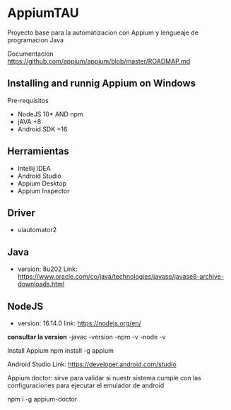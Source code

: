 # AppiumTAU
Proyecto base para la automatizacion con Appium y lengueaje de programacion Java

Documentacion https://github.com/appium/appium/blob/master/ROADMAP.md

## **Installing and runnig Appium on Windows**

Pre-requisitos 
* NodeJS 10* AND npm
* jAVA +8
* Android SDK +16


## **Herramientas**
* Intellij IDEA
* Android Studio
* Appium Desktop
* Appium Inspector

## **Driver**
* uiautomator2

## ****Java****
* version: 8u202
Link: https://www.oracle.com/co/java/technologies/javase/javase8-archive-downloads.html

## ****NodeJS****
* version: 16.14.0
link: https://nodejs.org/en/

**consultar la version**
-javac -version
-npm -v
-node -v

Install Appium 
npm install -g appium

Android Studio
Link: https://developer.android.com/studio

Appium doctor: sirve para validar si nuestr sistema cumple con las configuraciones para ejecutar
el emulador de android

npm i -g appium-doctor
